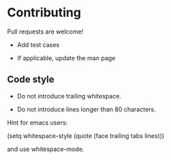 # Contributing

Pull requests are welcome!

* Add test cases

* If applicable, update the man page

## Code style

* Do not introduce trailing whitespace.

* Do not introduce lines longer than 80 characters.

Hint for emacs users:

(setq whitespace-style (quote (face trailing tabs lines)))

and use whitespace-mode.
